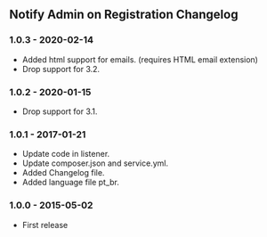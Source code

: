 ## Notify Admin on Registration Changelog

### 1.0.3 - 2020-02-14

- Added html support for emails. (requires HTML email extension)
- Drop support for 3.2.

### 1.0.2 - 2020-01-15

- Drop support for 3.1.

### 1.0.1 - 2017-01-21

- Update code in listener.
- Update composer.json and service.yml.
- Added Changelog file.
- Added language file pt_br.

### 1.0.0 - 2015-05-02

- First release
